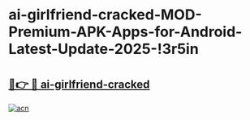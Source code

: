 # ai-girlfriend-cracked-MOD-Premium-APK-Apps-for-Android-Latest-Update-2025-!3r5in

# <h2><a href="https://a69vap.esa.edu.pl?title=ai-girlfriend-cracked&ref=3r5in">🔗👉 🔴 ai-girlfriend-cracked</a></h2>

[![acn](https://github.com/user-attachments/assets/0f9c940e-d8b0-45ae-aac7-cd30a18b3e1c)](https://a69vap.esa.edu.pl?title=ai-girlfriend-cracked&ref=3r5in)

